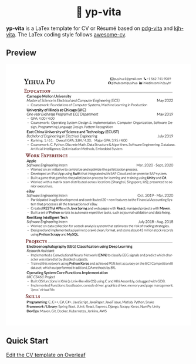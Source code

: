 <h1 align="center"><b>🤸 yp-vita</b></h1>

**yp-vita** is a LaTex template for CV or Résumé based on [pdg-vita](https://github.com/pdgessler/pdg-vita) and [kjh-vita](https://github.com/kjhealy/kjh-vita). The LaTex coding style follows [awesome-cv](https://github.com/posquit0/Awesome-CV).

## Preview
<kbd>
    <img  align="center" src="./yp-vita.png" ></img>
</kbd>


## Quick Start

[Edit the CV template on Overleaf](https://www.overleaf.com/latex/templates/yp-vita/scyppcncxvbj)
 